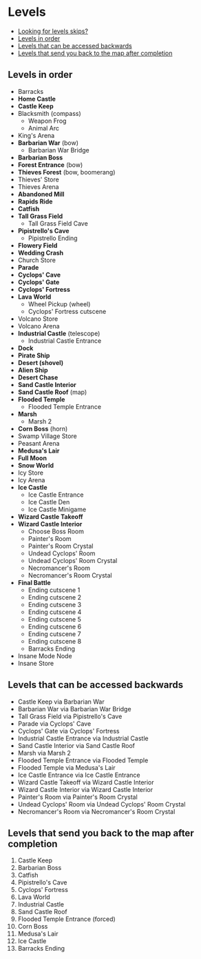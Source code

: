 # Levels

- [Looking for levels skips?](../Gameplay/LevelSkip.md)
- [Levels in order](#levels-in-order)
- [Levels that can be accessed backwards](#levels-that-can-be-accessed-backwards)
- [Levels that send you back to the map after completion](#levels-that-send-you-back-to-the-map-after-completion)


## Levels in order

- Barracks
- **Home Castle**
- **Castle Keep**
- Blacksmith (compass)
  - Weapon Frog
  - Animal Arc
- King's Arena
- **Barbarian War** (bow)
  - Barbarian War Bridge
- **Barbarian Boss**
- **Forest Entrance** (bow)
- **Thieves Forest** (bow, boomerang)
- Thieves' Store
- Thieves Arena
- **Abandoned Mill**
- **Rapids Ride**
- **Catfish**
- **Tall Grass Field**
  - Tall Grass Field Cave
- **Pipistrello's Cave**
  - Pipistrello Ending
- **Flowery Field**
- **Wedding Crash**
- Church Store
- **Parade**
- **Cyclops' Cave**
- **Cyclops' Gate**
- **Cyclops' Fortress**
- **Lava World**
  - Wheel Pickup (wheel)
  - Cyclops' Fortress cutscene
- Volcano Store
- Volcano Arena
- **Industrial Castle** (telescope)
  - Industrial Castle Entrance
- **Dock**
- **Pirate Ship**
- **Desert (shovel)**
- **Alien Ship**
- **Desert Chase**
- **Sand Castle Interior**
- **Sand Castle Roof** (map)
- **Flooded Temple**
  - Flooded Temple Entrance
- **Marsh**
  - Marsh 2
- **Corn Boss** (horn)
- Swamp Village Store
- Peasant Arena
- **Medusa's Lair**
- **Full Moon**
- **Snow World**
- Icy Store
- Icy Arena
- **Ice Castle**
  - Ice Castle Entrance
  - Ice Castle Den
  - Ice Castle Minigame
- **Wizard Castle Takeoff**
- **Wizard Castle Interior**
  - Choose Boss Room
  - Painter's Room
  - Painter's Room Crystal
  - Undead Cyclops' Room
  - Undead Cyclops' Room Crystal
  - Necromancer's Room
  - Necromancer's Room Crystal
- **Final Battle**
  - Ending cutscene 1
  - Ending cutscene 2
  - Ending cutscene 3
  - Ending cutscene 4
  - Ending cutscene 5
  - Ending cutscene 6
  - Ending cutscene 7
  - Ending cutscene 8
  - Barracks Ending
- Insane Mode Node
- Insane Store

## Levels that can be accessed backwards

- Castle Keep via Barbarian War
- Barbarian War via Barbarian War Bridge
- Tall Grass Field via Pipistrello's Cave
- Parade via Cyclops' Cave
- Cyclops' Gate via Cyclops' Fortress
- Industrial Castle Entrance via Industrial Castle
- Sand Castle Interior via Sand Castle Roof
- Marsh via Marsh 2
- Flooded Temple Entrance via Flooded Temple
- Flooded Temple via Medusa's Lair
- Ice Castle Entrance via Ice Castle Entrance
- Wizard Castle Takeoff via Wizard Castle Interior
- Wizard Castle Interior via Wizard Castle Interior
- Painter's Room via Painter's Room Crystal
- Undead Cyclops' Room via Undead Cyclops' Room Crystal
- Necromancer's Room via Necromancer's Room Crystal

## Levels that send you back to the map after completion

1. Castle Keep
2. Barbarian Boss
3. Catfish
4. Pipistrello's Cave
5. Cyclops' Fortress
6. Lava World
7. Industrial Castle
8. Sand Castle Roof
9. Flooded Temple Entrance (forced)
10. Corn Boss
11. Medusa's Lair
12. Ice Castle
13. Barracks Ending
